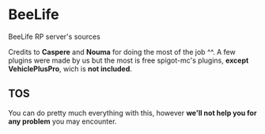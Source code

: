 # BeeLife
BeeLife RP server's sources

Credits to **Caspere** and **Nouma** for doing the most of the job ^^.
A few plugins were made by us but the most is free spigot-mc's plugins, **except VehiclePlusPro**, wich is **not included**.

## TOS
You can do pretty much everything with this, however **we'll not help you for any problem** you may encounter.